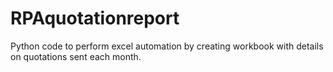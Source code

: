 # RPAquotationreport

Python code to perform excel automation by creating workbook with details on quotations sent each month.
